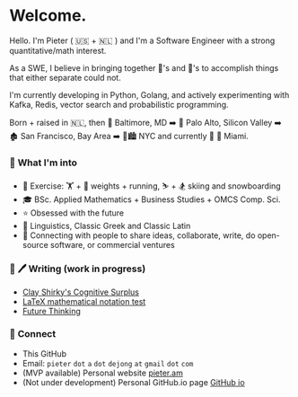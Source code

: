 # Welcome. 

Hello. I'm Pieter ( :us: + :netherlands: ) and I'm a Software Engineer with a strong quantitative/math interest.

As a SWE, I believe in bringing together :brain:'s and :robot:'s to accomplish things that either separate could not.

I'm currently developing in Python, Golang, and actively experimenting with Kafka, Redis, vector search and probabilistic programming.

Born + raised in :netherlands:, 
then :flight_departure: Baltimore, MD 
:arrow_right:  :evergreen_tree: 	Palo Alto, Silicon Valley
:arrow_right:  :derelict_house: 	San Francisco, Bay Area 
:arrow_right:  :statue_of_liberty::cityscape: 	NYC
and currently  :round_pushpin: :palm_tree: Miami.


### :cowboy_hat_face: **What I'm into**
* :muscle: Exercise: :weight_lifting: + :running: weights + running, :skier: + :snowboarder: skiing and snowboarding
* :mortar_board: BSc. Applied Mathematics + Business Studies + OMCS Comp. Sci.
* :star: Obsessed with the future
* :symbols: Linguistics, Classic Greek and Classic Latin
* :brain: Connecting with people to share ideas, collaborate, write, do open-source software, or commercial ventures


### :closed_book: :pen: **Writing (work in progress)**
* [Clay Shirky's Cognitive Surplus](https://github.com/pieteradejong/blog/blob/main/cognitive_surplus.md)
* [LaTeX mathematical notation test](https://github.com/pieteradejong/blog/blob/main/lateX_test.md)
* [Future Thinking](https://github.com/pieteradejong/blog/blob/main/future_thinking.md)

### :link: **Connect**
* This GitHub
* Email: `pieter` `dot` `a` `dot` `dejong` `at` `gmail` `dot` `com`
* (MVP available) Personal website [pieter.am](https://pieter.am/)
* (Not under development) Personal GitHub.io page [GitHub io](https://pieteradejong.github.io/)
